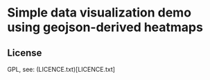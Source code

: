 # Simple data visualization demo using geojson-derived heatmaps

## License
GPL, see: (LICENCE.txt)[LICENCE.txt]
